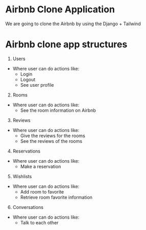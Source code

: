 # Airbnb Clone Application
We are going to clone the Airbnb by using the Django + Tailwind

# Airbnb clone app structures
1. Users
- Where user can do actions like:
    - Login
    - Logout
    - See user profile
2. Rooms
- Where user can do actions like:
    - See the room information on Airbnb
3. Reviews
- Where user can do actions like:
    - Give the reviews for the rooms
    - See the reviews of the rooms
4. Reservations
- Where user can do actions like:
    - Make a reservation
5. Wishlists
- Where user can do actions like:
    - Add room to favorite
    - Retrieve room favorite information
6. Conversations
- Where user can do actions like:
    - Talk to each other